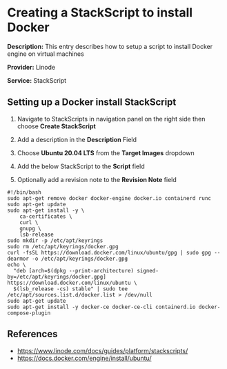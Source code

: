 # Creating a StackScript to install Docker

**Description:** This entry describes how to setup a script to install Docker engine on virtual machines

**Provider:** Linode

**Service:** StackScript

## Setting up a Docker install StackScript

1. Navigate to StackScripts in navigation panel on the right side then choose **Create StackScript**

2. Add a description in the **Description** Field

3. Choose **Ubuntu 20.04 LTS** from the **Target Images** dropdown

4. Add the below StackScript to the **Script** field

5. Optionally add a revision note to the **Revision Note** field

```
#!/bin/bash
sudo apt-get remove docker docker-engine docker.io containerd runc
sudo apt-get update
sudo apt-get install -y \
    ca-certificates \
    curl \
    gnupg \
    lsb-release
sudo mkdir -p /etc/apt/keyrings
sudo rm /etc/apt/keyrings/docker.gpg
curl -fsSL https://download.docker.com/linux/ubuntu/gpg | sudo gpg --dearmor -o /etc/apt/keyrings/docker.gpg
echo \
  "deb [arch=$(dpkg --print-architecture) signed-by=/etc/apt/keyrings/docker.gpg] https://download.docker.com/linux/ubuntu \
  $(lsb_release -cs) stable" | sudo tee /etc/apt/sources.list.d/docker.list > /dev/null
sudo apt-get update
sudo apt-get install -y docker-ce docker-ce-cli containerd.io docker-compose-plugin
```
  
## References
* https://www.linode.com/docs/guides/platform/stackscripts/
* https://docs.docker.com/engine/install/ubuntu/
